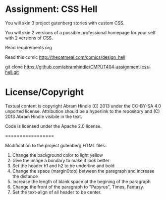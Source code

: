 Assignment: CSS Hell
====================

You will skin 3 project gutenberg stories with custom CSS.

You will skin 2 versions of a possible professional homepage for your
self with 2 versions of CSS.

Read requirements.org

Read this comic http://theoatmeal.com/comics/design_hell

git clone https://github.com/abramhindle/CMPUT404-assignment-css-hell.git

License/Copyright
=================

Textual content is copyright Abram Hindle (C) 2013 under the CC-BY-SA
4.0 unported license. Attribution should be a hyperlink to the
repository and (C) 2013 Abram Hindle visibile in the text.

Code is licensed under the Apache 2.0 license.

=================

Modification to the project gutenberg HTML files:
1. Change the background color to light yellow
2. Give the image a bondary to make it look better
3. Set the header h1 and h2 to be underline and bold
4. Change the space (margin0top) between the paragraph and increase the distance
5. Increase the length of blank space at the begining of the paragraph
6. Change the front of the paragraph to "Papyrus", Times, Fantasy.
7. Set the text-align of all header to be center. 